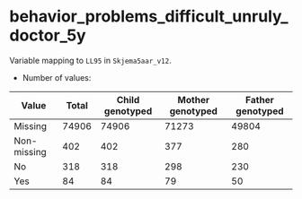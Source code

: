 # behavior_problems_difficult_unruly_doctor_5y
Variable mapping to `LL95` in `Skjema5aar_v12`.
- Number of values:

| Value | Total | Child genotyped | Mother genotyped | Father genotyped |
| ----- | ----- | --------------- | ---------------- | ---------------- |
| Missing | 74906 | 74906 | 71273 | 49804 |
| Non-missing | 402 | 402 | 377 | 280 |
| No | 318 | 318 | 298 |230 |
| Yes | 84 | 84 | 79 |50 |



